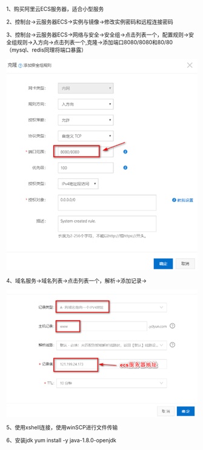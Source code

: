 1、购买阿里云ECS服务器，适合小型服务



2、控制台->云服务器ECS->实例与镜像->修改实例密码和远程连接密码



3、控制台->云服务器ECS->网络与安全->安全组->点击列表一个，配置规则->安全组规则->入方向->点击列表一个,克隆->添加端口8080/8080和80/80  （mysql、redis同理将端口暴露）

![1572187688357](建站步骤.assets/1572187688357.png)

4、域名服务->域名列表->点击列表一个，解析->添加记录->

![1572187214133](建站步骤.assets/1572187214133.png)



5、使用xshell连接，使用winSCP进行文件传输



6、安装jdk           yum install -y java-1.8.0-openjdk

